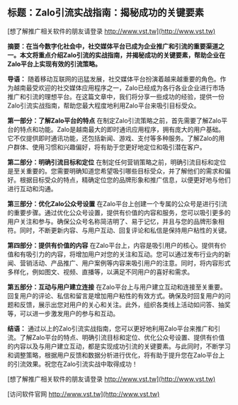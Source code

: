 ## **标题：Zalo引流实战指南：揭秘成功的关键要素**

[想了解推广相关软件的朋友请登录 http://www.vst.tw](http://www.vst.tw)

**摘要：在当今数字化社会中，社交媒体平台已成为企业推广和引流的重要渠道之一。本文将重点介绍Zalo引流的实战指南，并揭秘成功的关键要素，帮助企业在Zalo平台上实现有效的引流策略。**

**导语：**
随着移动互联网的迅猛发展，社交媒体平台扮演着越来越重要的角色。作为越南最受欢迎的社交媒体应用程序之一，Zalo已经成为各行各业企业进行市场推广和引流的理想平台。在这篇文章中，我们将分享一些成功的经验，提供一份Zalo引流实战指南，帮助您最大程度地利用Zalo平台来吸引目标受众。

**第一部分：了解Zalo平台的特点**
在制定Zalo引流策略之前，首先需要了解Zalo平台的特点和功能。Zalo是越南最大的即时通讯应用程序，拥有庞大的用户基础。它不仅提供即时通讯功能，还包括新闻、游戏、支付等多种服务。了解Zalo的用户群体、使用习惯和兴趣偏好，将有助于您更好地定位和吸引潜在客户。

**第二部分：明确引流目标和定位**
在制定任何营销策略之前，明确引流目标和定位是至关重要的。您需要明确知道您希望吸引哪些目标受众，并了解他们的需求和偏好。根据目标受众的特点，精确定位您的品牌形象和推广信息，以便更好地与他们进行互动和沟通。

**第三部分：优化Zalo公众号设置**
在Zalo平台上创建一个专属的公众号是进行引流的重要步骤。通过优化公众号设置，提供有价值的内容和服务，您可以吸引更多的用户关注和参与。确保公众号名称简洁明了、易于记忆，并且与您的品牌形象相符。同时，不断更新内容、与用户互动、回复评论和私信是保持用户粘性的关键。

**第四部分：提供有价值的内容**
在Zalo平台上，内容是吸引用户的核心。提供有价值和有吸引力的内容，将增加用户对您的关注和互动。您可以通过发布行业内的新闻、营销活动、产品推广、用户案例等内容来吸引用户的注意。同时，将内容形式多样化，例如图文、视频、直播等，以满足不同用户的喜好和需求。

**第五部分：互动与用户建立连接**
在Zalo平台上与用户建立互动和连接至关重要。回复用户的评论、私信和留言是增加用户粘性的有效方式。确保及时回复用户的问题和反馈，展示出您对用户的关心和关注。此外，组织各类线上活动如问答、抽奖等，可以进一步激发用户的参与和互动。

**结语：**
通过以上的Zalo引流实战指南，您可以更好地利用Zalo平台来推广和引流。了解Zalo平台的特点、明确引流目标和定位、优化公众号设置、提供有价值的内容以及与用户建立互动，都是实现成功引流的关键要素。与此同时，不断学习和调整策略，根据用户反馈和数据分析进行优化，将有助于提升您在Zalo平台上的引流效果。祝您在Zalo引流实战中取得成功！

[想了解推广相关软件的朋友请登录 http://www.vst.tw](http://www.vst.tw)


[访问软件官网 http://www.vst.tw](http://www.vst.tw)
